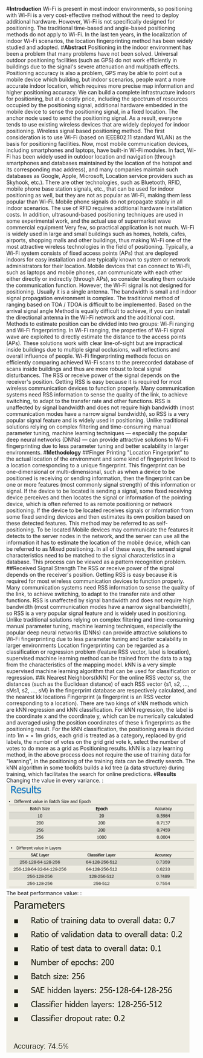 #**Introduction**
Wi-Fi is present in most indoor environments, so positioning with Wi-Fi is a very cost-effective method without the need to deploy additional hardware. However, Wi-Fi is not specifically designed for positioning. The traditional time-based and angle-based positioning methods do not apply to Wi-Fi. In the last ten years, in the localization of indoor Wi-Fi scenarios, the location fingerprinting method has been widely studied and adopted.
#**Abstract**
Positioning in the indoor environment has been a problem that many problems have not been solved. Universal outdoor positioning facilities (such as GPS) do not work efficiently in buildings due to the signal's severe attenuation and multipath effects. Positioning accuracy is also a problem, GPS may be able to point out a mobile device which building, but indoor scenarios, people want a more accurate indoor location, which requires more precise map information and higher positioning accuracy.
We can build a complete infrastructure indoors for positioning, but at a costly price, including the spectrum of resources occupied by the positioning signal, additional hardware embedded in the mobile device to sense the positioning signal, in a fixed location. The anchor node used to send the positioning signal. As a result, everyone tends to use existing wireless devices that are widely deployed for indoor positioning.
Wireless signal based positioning method. The first consideration is to use Wi-Fi (based on IEEE802.11 standard WLAN) as the basis for positioning facilities. Now, most mobile communication devices, including smartphones and laptops, have built-in Wi-Fi modules. In fact, Wi-Fi has been widely used in outdoor location and navigation (through smartphones and databases maintained by the location of the hotspot and its corresponding mac address), and many companies maintain such databases as Google, Apple, Microsoft, Location service providers such as Skyhook, etc.). There are other technologies, such as Bluetooth, RFID, mobile phone base station signals, etc., that can be used for indoor positioning as well, but they are not as popular as Wi-Fi, making them less popular than Wi-Fi. Mobile phone signals do not propagate stably in all indoor scenarios. The use of RFID requires additional hardware installation costs. In addition, ultrasound-based positioning techniques are used in some experimental work, and the actual use of supermarket wave commercial equipment Very few, so practical application is not much.
Wi-Fi is widely used in large and small buildings such as homes, hotels, cafes, airports, shopping malls and other buildings, thus making Wi-Fi one of the most attractive wireless technologies in the field of positioning. Typically, a Wi-Fi system consists of fixed access points (APs) that are deployed indoors for easy installation and are typically known to system or network administrators for their location. Mobile devices that can connect to Wi-Fi, such as laptops and mobile phones, can communicate with each other either directly or indirectly (through APs), so consider locating them outside the communication function. However, the Wi-Fi signal is not designed for positioning. Usually it is a single antenna. The bandwidth is small and indoor signal propagation environment is complex. The traditional method of ranging based on TOA / TDOA is difficult to be implemented. Based on the arrival signal angle Method is equally difficult to achieve, if you can install the directional antenna in the Wi-Fi network and the additional cost.
Methods to estimate position can be divided into two groups: Wi-Fi ranging and Wi-Fi fingerprinting. In Wi-Fi ranging, the properties of Wi-Fi signal wave are exploited to directly estimate the distance to the access points (APs). These solutions work with clear line-of-sight but are impractical inside buildings due to multiple signal occlusions, wall reflections and overall influence of people. Wi-Fi fingerprinting methods focus on efficiently comparing achieved Wi-Fi scans to the prerecorded database of scans inside buildings and thus are more robust to local signal disturbances.
The RSS or receive power of the signal depends on the receiver's position. Getting RSS is easy because it is required for most wireless communication devices to function properly. Many communication systems need RSS information to sense the quality of the link, to achieve switching, to adapt to the transfer rate and other functions. RSS is unaffected by signal bandwidth and does not require high bandwidth (most communication modes have a narrow signal bandwidth), so RSS is a very popular signal feature and is widely used in positioning.
Unlike traditional solutions relying on complex filtering and time-consuming manual parameter tuning, machine learning techniques — especially the popular deep neural networks (DNNs) — can provide attractive solutions to Wi-Fi fingerprinting due to less parameter tuning and better scalability in larger environments.
#**Methodology**
##Finger Printing 
"Location Fingerprint" to the actual location of the environment and some kind of fingerprint linked to a location corresponding to a unique fingerprint. This fingerprint can be one-dimensional or multi-dimensional, such as when a device to be positioned is receiving or sending information, then the fingerprint can be one or more features (most commonly signal strength) of this information or signal. If the device to be located is sending a signal, some fixed receiving device perceives and then locates the signal or information of the pointing device, which is often referred to as remote positioning or network positioning. If the device to be located receives signals or information from some fixed sending devices and then estimates its own position based on these detected features. This method may be referred to as self-positioning. To be located Mobile devices may communicate the features it detects to the server nodes in the network, and the server can use all the information it has to estimate the location of the mobile device, which can be referred to as Mixed positioning. In all of these ways, the sensed signal characteristics need to be matched to the signal characteristics in a database. This process can be viewed as a pattern recognition problem.
##Received Signal Strength
The RSS or receive power of the signal depends on the receiver's position. Getting RSS is easy because it is required for most wireless communication devices to function properly. Many communication systems need RSS information to sense the quality of the link, to achieve switching, to adapt to the transfer rate and other functions. RSS is unaffected by signal bandwidth and does not require high bandwidth (most communication modes have a narrow signal bandwidth), so RSS is a very popular signal feature and is widely used in positioning.
Unlike traditional solutions relying on complex filtering and time-consuming manual parameter tuning, machine learning techniques, especially the popular deep neural networks (DNNs) can provide attractive solutions to Wi-Fi fingerprinting due to less parameter tuning and better scalability in larger environments
Location fingerprinting can be regarded as a classification or regression problem (feature RSS vector, label is location), supervised machine learning method can be trained from the data to a tag from the characteristics of the mapping model. kNN is a very simple supervised machine learning algorithm that can be used for classification or regression.
##k Nearest Neighbors(kNN)
For the online RSS vector ss, the distances (such as the Euclidean distance) of each RSS vector {s1, s2, ..., sMs1, s2, ..., sM} in the fingerprint database are respectively calculated, and the nearest kk locations Fingerprint (a fingerprint is an RSS vector corresponding to a location).
There are two kings of kNN methods which are kNN regression and kNN classification. For kNN regression, the label is the coordinate x and the coordinate y, which can be numerically calculated and averaged using the position coordinates of these k fingerprints as the positioning result. For the kNN classification, the positioning area is divided into 1m × × 1m grids, each grid is treated as a category, replaced by grid labels, the number of votes on the grid grid vote k, select the number of votes to do more as a grid as Positioning results.
kNN is a lazy learning method, in the above process does not require the use of training data for "learning", in the positioning of the training data can be directly search. The kNN algorithm in some toolkits builds a kd tree (a data structure) during training, which facilitates the search for online predictions.
#**Results**
Changing the value in every variance.
:![](figure/1.png)
The beat performance value: 
:![](figure/2.png)
